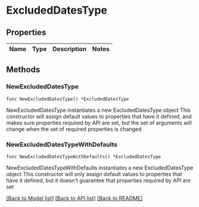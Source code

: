 # ExcludedDatesType

## Properties

Name | Type | Description | Notes
------------ | ------------- | ------------- | -------------

## Methods

### NewExcludedDatesType

`func NewExcludedDatesType() *ExcludedDatesType`

NewExcludedDatesType instantiates a new ExcludedDatesType object
This constructor will assign default values to properties that have it defined,
and makes sure properties required by API are set, but the set of arguments
will change when the set of required properties is changed

### NewExcludedDatesTypeWithDefaults

`func NewExcludedDatesTypeWithDefaults() *ExcludedDatesType`

NewExcludedDatesTypeWithDefaults instantiates a new ExcludedDatesType object
This constructor will only assign default values to properties that have it defined,
but it doesn't guarantee that properties required by API are set


[[Back to Model list]](../README.md#documentation-for-models) [[Back to API list]](../README.md#documentation-for-api-endpoints) [[Back to README]](../README.md)


